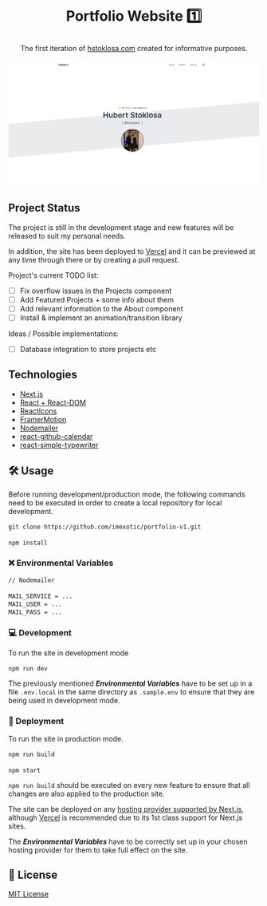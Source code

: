 # <p align="center">Portfolio Website 1️⃣</p>

<p align="center">
    The first iteration of
    <a href="https://imexotic.vercel.app/">hstoklosa.com</a>
    created for informative purposes.
</p>

<img src="https://github.com/imexotic/portfolio-v1/blob/main/public/assets/preview.png?raw=true" width="800"/>

## Project Status

The project is still in the development stage and new features will be released to suit my personal needs.

In addition, the site has been deployed to [Vercel](https://vercel.com/) and it can be previewed at any time through there or by creating a pull request.

Project's current TODO list:

-  [ ] Fix overflow issues in the Projects component
-  [ ] Add Featured Projects + some info about them
-  [ ] Add relevant information to the About component
-  [ ] Install & implement an animation/transition library

Ideas / Possible implementations:

-  [ ] Database integration to store projects etc

## Technologies

-  [Next.js](https://nextjs.org/)
-  [React + React-DOM](https://reactjs.org/)
-  [ReactIcons](https://react-icons.github.io/react-icons/)
-  [FramerMotion](https://www.framer.com/motion/)
-  [Nodemailer](https://nodemailer.com/about/)
-  [react-github-calendar](https://grubersjoe.github.io/react-github-calendar/)
-  [react-simple-typewriter](https://www.npmjs.com/package/react-simple-typewriter)

## 🛠 Usage

Before running development/production mode, the following commands need to be executed in order to create a local repository for local development.

```
git clone https://github.com/imexotic/portfolio-v1.git

npm install
```

### ❌ Environmental Variables

```
// Nodemailer

MAIL_SERVICE = ...
MAIL_USER = ...
MAIL_PASS = ...
```

### 💻 Development

To run the site in development mode

```
npm run dev
```

The previously mentioned _**Environmental Variables**_ have to be set up in a file `.env.local` in the same directory as `.sample.env` to ensure that they are being used in development mode.

### 🚀 Deployment

To run the site in production mode.

```
npm run build

npm start
```

`npm run build` should be executed on every new feature to ensure that all changes are also applied to the production site.

The site can be deployed on any [hosting provider supported by Next.js](https://nextjs.org/docs/deployment), although [Vercel](https://vercel.com/) is recommended due to its 1st class support for Next.js sites.

The _**Environmental Variables**_ have to be correctly set up in your chosen hosting provider for them to take full effect on the site.

## 📝 License

[MIT License](https://github.com/imexotic/ExoBot/blob/main/LICENSE)
